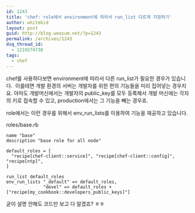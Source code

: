 ```yaml
---
id: 1243
title: 'chef: role에서 environment에 따라서 run_list 다르게 지정하기'
author: whitekid
layout: post
guid: http://blog.woosum.net/?p=1243
permalink: /archives/1243
dsq_thread_id:
  - 1219274738
tags:
  - chef
---
```

chef를 사용하다보면 environment에 따라서 다른 run\_list가 필요한 경우가 있습니다.  이를테면 개발 환경의 서버는 개발자를 위한 편의 기능들을 미리 집어넣는 경우지요. 아마도 개발머신에서는 개발자의 public\_key를 모두 등록해서 개발 머신에는 각자의 키로 접속할 수 있고, production에서는 그 기능을 빼는 경우죠.

role에서는 이런 경우를 위해서 env\_run\_lists를 이용하여 기능을 재공하고 있습니다.

roles/base.rb

    name "base"
    description "base role for all node"

    default_roles = [
      "recipe[chef-client::service]", "recipe[chef-client::config]", "recipe[ntp]",
    ]

    run_list default_roles
    env_run_lists "_default" => default_roles,
                  "devel" => default_roles + ["recipe[my_cookbook::developers_public_keys]"]


굳이 설명 안해도 코드만 보고 다 알겠죠? ㅎㅎ